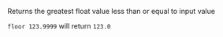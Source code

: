 Returns the greatest float value less than or equal to input value

`floor 123.9999` will return `123.0`